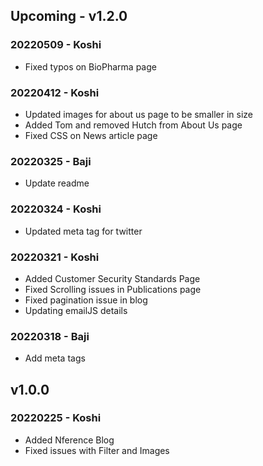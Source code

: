## Upcoming - v1.2.0

### 20220509 - Koshi
- Fixed typos on BioPharma page

### 20220412 - Koshi
- Updated images for about us page to be smaller in size
- Added Tom and removed Hutch from About Us page
- Fixed CSS on News article page

### 20220325 - Baji
* Update readme

### 20220324 - Koshi
- Updated meta tag for twitter

### 20220321 - Koshi
- Added Customer Security Standards Page
- Fixed Scrolling issues in Publications page
- Fixed pagination issue in blog
- Updating emailJS details

### 20220318 - Baji
* Add meta tags

## v1.0.0
### 20220225 - Koshi
- Added Nference Blog 
- Fixed issues with Filter and Images
